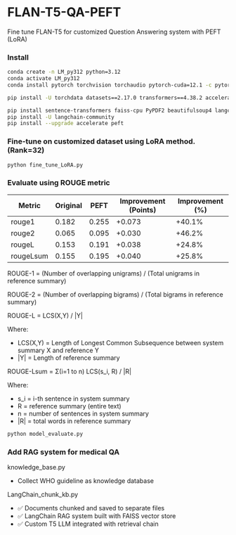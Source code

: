 # FLAN-T5-QA-PEFT
Fine tune FLAN-T5 for customized Question Answering system with PEFT (LoRA)

### Install
```bash
conda create -n LM_py312 python=3.12
conda activate LM_py312
conda install pytorch torchvision torchaudio pytorch-cuda=12.1 -c pytorch -c nvidia

pip install -U torchdata datasets==2.17.0 transformers==4.38.2 accelerate==0.28.0 evaluate==0.4.0 rouge_score==0.1.2 peft==0.3.0

pip install sentence-transformers faiss-cpu PyPDF2 beautifulsoup4 langchain
pip install -U langchain-community
pip install --upgrade accelerate peft
```

### Fine-tune on customized dataset using LoRA method. (Rank=32)
```bash
python fine_tune_LoRA.py
```

### Evaluate using ROUGE metric
| Metric | Original | PEFT | Improvement (Points) | Improvement (%) |
|--------|----------|------|---------------------|-----------------|
| rouge1 | 0.182 | 0.255 | +0.073 | +40.1% |
| rouge2 | 0.065 | 0.095 | +0.030 | +46.2% |
| rougeL | 0.153 | 0.191 | +0.038 | +24.8% |
| rougeLsum | 0.155 | 0.195 | +0.040 | +25.8% |


ROUGE-1 = (Number of overlapping unigrams) / (Total unigrams in reference summary)

ROUGE-2 = (Number of overlapping bigrams) / (Total bigrams in reference summary)

ROUGE-L = LCS(X,Y) / |Y|

Where:
- LCS(X,Y) = Length of Longest Common Subsequence between system summary X and reference Y
- |Y| = Length of reference summary

ROUGE-Lsum = Σ(i=1 to n) LCS(s_i, R) / |R|

Where:
- s_i = i-th sentence in system summary
- R = reference summary (entire text)
- n = number of sentences in system summary
- |R| = total words in reference summary

```bash
python model_evaluate.py
```

### Add RAG system for medical QA
knowledge_base.py
- Collect WHO guideline as knowledge database

LangChain_chunk_kb.py
- ✅ Documents chunked and saved to separate files
- ✅ LangChain RAG system built with FAISS vector store
- ✅ Custom T5 LLM integrated with retrieval chain

